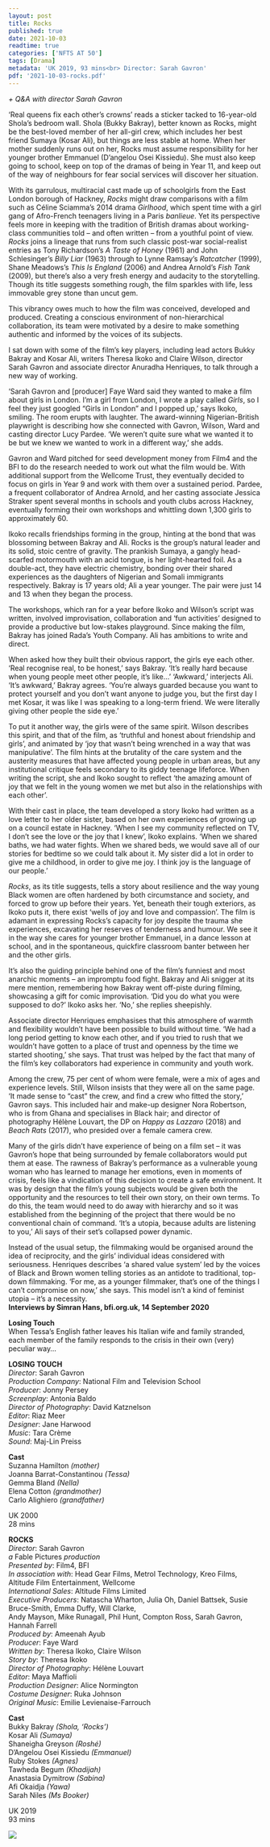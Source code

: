 ```yaml
---
layout: post
title: Rocks
published: true
date: 2021-10-03
readtime: true
categories: ['NFTS AT 50']
tags: [Drama]
metadata: 'UK 2019, 93 mins<br> Director: Sarah Gavron'
pdf: '2021-10-03-rocks.pdf'
---
```


_+ Q&A with director Sarah Gavron_

‘Real queens fix each other’s crowns’ reads a sticker tacked to 16-year-old Shola’s bedroom wall. Shola (Bukky Bakray), better known as Rocks, might be the best-loved member of her all-girl crew, which includes her best friend Sumaya (Kosar Ali), but things are less stable at home. When her mother suddenly runs out on her, Rocks must assume responsibility for her younger brother Emmanuel (D’angelou Osei Kissiedu).  She must also keep going to school, keep on top of the dramas of being in Year 11, and keep out of the way of neighbours for fear social services will discover her situation.

With its garrulous, multiracial cast made up of schoolgirls from the East London borough of Hackney, _Rocks_ might draw comparisons with a film such as Céline Sciamma’s 2014 drama _Girlhood_, which spent time with a girl gang of Afro-French teenagers living in a Paris _banlieue_. Yet its perspective feels more in keeping with the tradition of British dramas about working-class communities told – and often written – from a youthful point of view. _Rocks_ joins a lineage that runs from such classic post-war social-realist entries as Tony Richardson’s _A Taste of Honey_ (1961) and John Schlesinger’s _Billy Liar_ (1963) through to Lynne Ramsay’s _Ratcatcher_ (1999), Shane Meadows’s _This Is England_ (2006) and Andrea Arnold’s _Fish Tank_ (2009), but there’s also a very fresh energy and audacity to the storytelling. Though its title suggests something rough, the film sparkles with life, less immovable grey stone than uncut gem.

This vibrancy owes much to how the film was conceived, developed and produced. Creating a conscious environment of non-hierarchical collaboration, its team were motivated by a desire to make something authentic and informed by the voices of its subjects.

I sat down with some of the film’s key players, including lead actors Bukky Bakray and Kosar Ali, writers Theresa Ikoko and Claire Wilson, director Sarah Gavron and associate director Anuradha Henriques, to talk through a new way of working.

‘Sarah Gavron and [producer] Faye Ward said they wanted to make a film about girls in London. I’m a girl from London, I wrote a play called _Girls_, so I feel they just googled “Girls in London” and I popped up,’ says Ikoko, smiling. The room erupts with laughter. The award-winning Nigerian-British playwright is describing how she connected with Gavron, Wilson, Ward and casting director Lucy Pardee. ‘We weren’t quite sure what we wanted it to be but we knew we wanted to work in a different way,’ she adds.

Gavron and Ward pitched for seed development money from Film4 and the BFI to do the research needed to work out what the film would be. With additional support from the Wellcome Trust, they eventually decided to focus on girls in Year 9 and work with them over a sustained period. Pardee, a frequent collaborator of Andrea Arnold, and her casting associate Jessica Straker spent several months in schools and youth clubs across Hackney, eventually forming their own workshops and whittling down 1,300 girls to approximately 60.

Ikoko recalls friendships forming in the group, hinting at the bond that was blossoming between Bakray and Ali. Rocks is the group’s natural leader and its solid, stoic centre of gravity. The prankish Sumaya, a gangly head-scarfed motormouth with an acid tongue, is her light-hearted foil. As a double-act, they have electric chemistry, bonding over their shared experiences as the daughters of Nigerian and Somali immigrants respectively. Bakray is 17 years old; Ali a year younger. The pair were just 14 and 13 when they began the process.

The workshops, which ran for a year before Ikoko and Wilson’s script was written, involved improvisation, collaboration and ‘fun activities’ designed to provide a productive but low-stakes playground. Since making the film, Bakray has joined Rada’s Youth Company. Ali has ambitions to write and direct.

When asked how they built their obvious rapport, the girls eye each other. ‘Real recognise real, to be honest,’ says Bakray. ‘It’s really hard because when young people meet other people, it’s like…’ ‘Awkward,’ interjects Ali. ‘It’s awkward,’ Bakray agrees. ‘You’re always guarded because you want to protect yourself and you don’t want anyone to judge you, but the first day I met Kosar, it was like I was speaking to a long-term friend. We were literally giving other people the side eye.’

To put it another way, the girls were of the same spirit. Wilson describes this spirit, and that of the film, as ‘truthful and honest about friendship and girls’, and animated by ‘joy that wasn’t being wrenched in a way that was manipulative’. The film hints at the brutality of the care system and the austerity measures that have affected young people in urban areas, but any institutional critique feels secondary to its giddy teenage lifeforce. When writing the script, she and Ikoko sought to reflect ‘the amazing amount of joy that we felt in the young women we met but also in the relationships with each other’.

With their cast in place, the team developed a story Ikoko had written as a love letter to her older sister, based on her own experiences of growing up on a council estate in Hackney. ‘When I see my community reflected on TV, I don’t see the love or the joy that I knew’, Ikoko explains. ‘When we shared baths, we had water fights. When we shared beds, we would save all of our stories for bedtime so we could talk about it. My sister did a lot in order to give me a childhood, in order to give me joy. I think joy is the language of our people.’

_Rocks_, as its title suggests, tells a story about resilience and the way young Black women are often hardened by both circumstance and society, and forced to grow up before their years. Yet, beneath their tough exteriors, as Ikoko puts it, there exist ‘wells of joy and love and compassion’. The film is adamant in expressing Rocks’s capacity for joy despite the trauma she experiences, excavating her reserves of tenderness and humour. We see it in the way she cares for younger brother Emmanuel, in a dance lesson at school, and in the spontaneous, quickfire classroom banter between her and the other girls.

It’s also the guiding principle behind one of the film’s funniest and most anarchic moments – an impromptu food fight. Bakray and Ali snigger at its mere mention, remembering how Bakray went off-piste during filming, showcasing a gift for comic improvisation. ‘Did you do what you were supposed to do?’ Ikoko asks her. ‘No,’ she replies sheepishly.

Associate director Henriques emphasises that this atmosphere of warmth and flexibility wouldn’t have been possible to build without time. ‘We had a long period getting to know each other, and if you tried to rush that we wouldn’t have gotten to a place of trust and openness by the time we started shooting,’ she says. That trust was helped by the fact that many of the film’s key collaborators had experience in community and  youth work.

Among the crew, 75 per cent of whom were female, were a mix of ages and experience levels. Still, Wilson insists that they were all on the same page. ‘It made sense to “cast” the crew, and find a crew who fitted the story,’ Gavron says. This included hair and make-up designer Nora Robertson, who is from Ghana and specialises in Black hair; and director of photography Hélène Louvart, the DP on _Happy as Lazzaro_ (2018) and _Beach Rats_ (2017), who presided over a female camera crew.

Many of the girls didn’t have experience of being on a film set – it was Gavron’s hope that being surrounded by female collaborators would put them at ease. The rawness of Bakray’s performance as a vulnerable young woman who has learned to manage her emotions, even in moments of crisis, feels like a vindication of this decision to create a safe environment. It was by design that the film’s young subjects would be given both the opportunity and the resources to tell their own story, on their own terms. To do this, the team would need to do away with hierarchy and so it was established from the beginning of the project that there would be no conventional chain of command. ‘It’s a utopia, because adults are listening to you,’ Ali says of their set’s collapsed  power dynamic.

Instead of the usual setup, the filmmaking would be organised around the idea of reciprocity, and the girls’ individual ideas considered with seriousness. Henriques describes ‘a shared value system’ led by the voices of Black and Brown women telling stories as an antidote to traditional, top-down filmmaking. ‘For me, as a younger filmmaker, that’s one of the things I can’t compromise on now,’ she says. This model isn’t a kind of feminist utopia – it’s a necessity.<br>
**Interviews by Simran Hans, bfi.org.uk, 14 September 2020**<br>

**Losing Touch**<br>
When Tessa’s English father leaves his Italian wife and family stranded, each member of the family responds to the crisis in their own (very) peculiar way…<br>



**LOSING TOUCH**<br>
_Director_: Sarah Gavron  
_Production Company_: National Film and Television School  
_Producer_: Jonny Persey  
_Screenplay_: Antonia Baldo  
_Director of Photography_: David Katznelson  
_Editor_: Riaz Meer  
_Designer_: Jane Harwood  
_Music_: Tara Crème  
_Sound_: Maj-Lin Preiss<br>

**Cast**<br>
Suzanna Hamilton _(mother)_  
Joanna Barrat-Constantinou _(Tessa)_  
Gemma Bland _(Nella)_  
Elena Cotton _(grandmother)_  
Carlo Alighiero _(grandfather)_<br>

UK 2000<br>
28 mins<br>

**ROCKS**<br>
_Director_: Sarah Gavron  
_a_ Fable Pictures _production_  
_Presented by_: Film4, BFI  
_In association with_: Head Gear Films, Metrol Technology, Kreo Films, Altitude Film Entertainment, Wellcome  
_International Sales_: Altitude Films Limited  
_Executive Producers_: Natascha Wharton, Julia Oh, Daniel Battsek, Susie Bruce-Smith, Emma Duffy, Will Clarke,  
Andy Mayson, Mike Runagall, Phil Hunt, Compton Ross, Sarah Gavron, Hannah Farrell  
_Produced by_: Ameenah Ayub  
_Producer_: Faye Ward  
_Written by_: Theresa Ikoko, Claire Wilson  
_Story by_: Theresa Ikoko  
_Director of Photography_: Hélène Louvart  
_Editor_: Maya Maffioli  
_Production Designer_: Alice Normington  
_Costume Designer_: Ruka Johnson  
_Original Music_: Emilie Levienaise-Farrouch<br>

**Cast**<br>
Bukky Bakray _(Shola, ‘Rocks’)_  
Kosar Ali _(Sumaya)_  
Shaneigha Greyson _(Roshé)_  
D’Angelou Osei Kissiedu _(Emmanuel)_  
Ruby Stokes _(Agnes)_  
Tawheda Begum _(Khadijah)_  
Anastasia Dymitrow _(Sabina)_  
Afi Okaidja _(Yawa)_  
Sarah Niles _(Ms Booker)_<br>

UK 2019<br>
93 mins<br>

<img style="float: left;" src="/img/NFTS.png"><br><br><br><br><br><br><br><br><br><br><br><br>
<br>
<br>
<br>
<br>
<br>
<br>
 
 
 
**BFI SOUTHBANK**  
Welcome to the home of great film and TV, with three cinemas and a studio, a world-class library, regular exhibitions and a pioneering Mediatheque with 1000s of free titles for you to explore. Browse special-edition merchandise in the BFI Shop.We&#39;re also pleased to offer you a unique new space, the BFI Riverfront – with unrivalled riverside views of Waterloo Bridge and beyond, a delicious seasonal menu, plus a stylish balcony bar for cocktails or special events. Come and enjoy a pre-cinema dinner or a drink on the balcony as the sun goes down.  

**BECOME A BFI MEMBER**  
Enjoy a great package of film benefits including priority booking at BFI Southbank and BFI Festivals. Join today at [**bfi.org.uk/join**](http://www.bfi.org.uk/join)  

**BFI PLAYER**  
 We are always open online on BFI Player where you can watch the best new, cult &amp; classic cinema on demand. Showcasing hand-picked landmark British and independent titles, films are available to watch in three distinct ways: Subscription, Rentals &amp; Free to view.  

See something different today on [**player.bfi.org.uk**](https://player.bfi.org.uk)  

Join the BFI mailing list for regular programme updates. Not yet registered? Create a new account at [**www.bfi.org.uk/signup**](http://www.bfi.org.uk/signup)

**Programme notes and credits compiled by the BFI Documentation Unit  
Notes may be edited or abridged  
Questions/comments? Contact the Programme Notes team by [email](mailto: prognotes@bfi.org.uk)**
